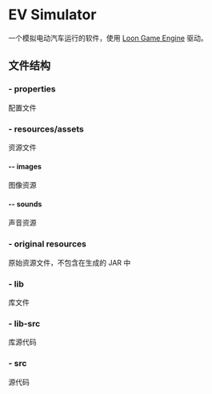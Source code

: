 # EV Simulator
一个模拟电动汽车运行的软件，使用 [Loon Game Engine](https://github.com/cping/LGame) 驱动。

## 文件结构
### - properties 
配置文件
### - resources/assets
资源文件
#### -- images 
图像资源
#### -- sounds 
声音资源
### - original resources 
原始资源文件，不包含在生成的 JAR 中
### - lib
库文件
### - lib-src
库源代码
### - src
源代码
